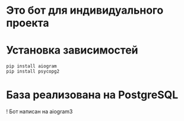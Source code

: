# Это бот для индивидуального проекта
# Установка зависимостей
```
pip install aiogram
pip install psycopg2
```

# База реализована на PostgreSQL
! Бот написан на aiogram3
